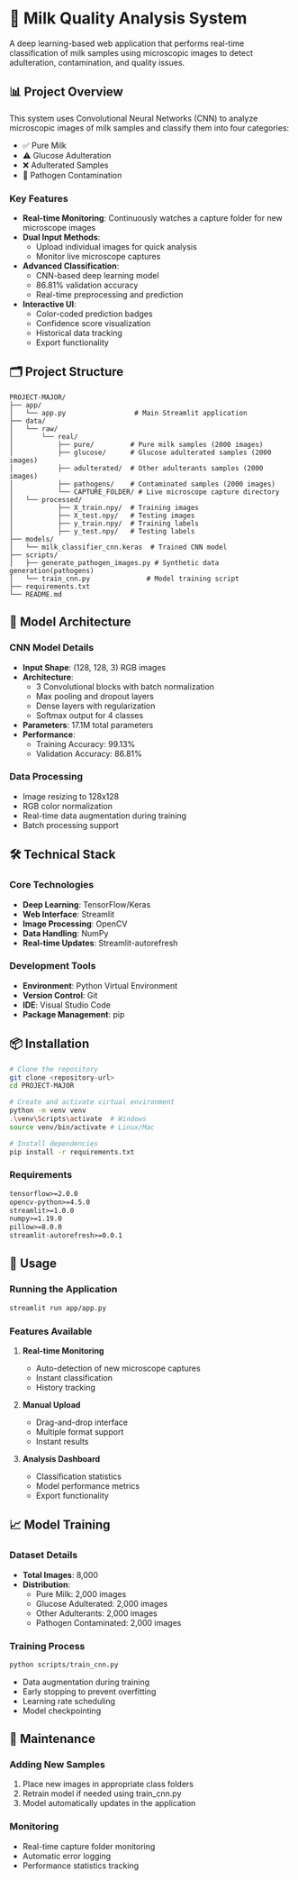 # 🔬 Milk Quality Analysis System

A deep learning-based web application that performs real-time classification of milk samples using microscopic images to detect adulteration, contamination, and quality issues.

## 📊 Project Overview

This system uses Convolutional Neural Networks (CNN) to analyze microscopic images of milk samples and classify them into four categories:
- ✅ Pure Milk
- ⚠️ Glucose Adulteration
- ❌ Adulterated Samples
- 🦠 Pathogen Contamination

### Key Features

- **Real-time Monitoring**: Continuously watches a capture folder for new microscope images
- **Dual Input Methods**: 
  - Upload individual images for quick analysis
  - Monitor live microscope captures
- **Advanced Classification**:
  - CNN-based deep learning model
  - 86.81% validation accuracy
  - Real-time preprocessing and prediction
- **Interactive UI**:
  - Color-coded prediction badges
  - Confidence score visualization
  - Historical data tracking
  - Export functionality

## 🗂️ Project Structure

```
PROJECT-MAJOR/
├── app/
│   └── app.py                 # Main Streamlit application
├── data/
│   └── raw/
│       └── real/
│           ├── pure/         # Pure milk samples (2000 images)
│           ├── glucose/      # Glucose adulterated samples (2000 images)
│           ├── adulterated/  # Other adulterants samples (2000 images)
│           ├── pathogens/    # Contaminated samples (2000 images)
│           └── CAPTURE_FOLDER/ # Live microscope capture directory
│   └── processed/
│           ├── X_train.npy/  # Training images
│           ├── X_test.npy/   # Testing images
│           ├── y_train.npy/  # Training labels
│           ├── y_test.npy/   # Testing labels
├── models/
│   └── milk_classifier_cnn.keras  # Trained CNN model
├── scripts/
│   ├── generate_pathogen_images.py # Synthetic data generation(pathogens)
│   └── train_cnn.py              # Model training script
├── requirements.txt
└── README.md
```

## 🧠 Model Architecture

### CNN Model Details
- **Input Shape**: (128, 128, 3) RGB images
- **Architecture**:
  - 3 Convolutional blocks with batch normalization
  - Max pooling and dropout layers
  - Dense layers with regularization
  - Softmax output for 4 classes
- **Parameters**: 17.1M total parameters
- **Performance**:
  - Training Accuracy: 99.13%
  - Validation Accuracy: 86.81%

### Data Processing
- Image resizing to 128x128
- RGB color normalization
- Real-time data augmentation during training
- Batch processing support

## 🛠️ Technical Stack

### Core Technologies
- **Deep Learning**: TensorFlow/Keras
- **Web Interface**: Streamlit
- **Image Processing**: OpenCV
- **Data Handling**: NumPy
- **Real-time Updates**: Streamlit-autorefresh

### Development Tools
- **Environment**: Python Virtual Environment
- **Version Control**: Git
- **IDE**: Visual Studio Code
- **Package Management**: pip

## 📦 Installation

```bash
# Clone the repository
git clone <repository-url>
cd PROJECT-MAJOR

# Create and activate virtual environment
python -m venv venv
.\venv\Scripts\activate  # Windows
source venv/bin/activate # Linux/Mac

# Install dependencies
pip install -r requirements.txt
```

### Requirements
```txt
tensorflow>=2.0.0
opencv-python>=4.5.0
streamlit>=1.0.0
numpy>=1.19.0
pillow>=8.0.0
streamlit-autorefresh>=0.0.1
```

## 🚀 Usage

### Running the Application
```bash
streamlit run app/app.py
```

### Features Available
1. **Real-time Monitoring**
   - Auto-detection of new microscope captures
   - Instant classification
   - History tracking

2. **Manual Upload**
   - Drag-and-drop interface
   - Multiple format support
   - Instant results

3. **Analysis Dashboard**
   - Classification statistics
   - Model performance metrics
   - Export functionality

## 📈 Model Training

### Dataset Details
- **Total Images**: 8,000
- **Distribution**: 
  - Pure Milk: 2,000 images
  - Glucose Adulterated: 2,000 images
  - Other Adulterants: 2,000 images
  - Pathogen Contaminated: 2,000 images

### Training Process
```bash
python scripts/train_cnn.py
```
- Data augmentation during training
- Early stopping to prevent overfitting
- Learning rate scheduling
- Model checkpointing

## 🔧 Maintenance

### Adding New Samples
1. Place new images in appropriate class folders
2. Retrain model if needed using train_cnn.py
3. Model automatically updates in the application

### Monitoring
- Real-time capture folder monitoring
- Automatic error logging
- Performance statistics tracking




